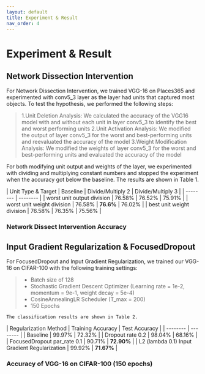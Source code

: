 ```yaml
---
layout: default
title: Experiment & Result
nav_order: 4
---
```


# Experiment & Result


## Network Dissection Intervention
For Network Dissection Intervention, we trained VGG-16 on Places365 and experimented with conv5\_3 layer as the layer had units that captured most objects. To test the hypothesis, we performed the following steps:

> 1.Unit Deletion Analysis: We calculated the accuracy of the VGG16 model with and without each unit in layer conv5\_3 to identify the best and worst performing units
> 2.Unit Activation Analysis: We modified the output of layer conv5\_3 for the worst and best-performing units and reevaluated the accuracy of the model
> 3.Weight Modification Analysis: We modified the weights of layer conv5\_3 for the worst and best-performing units and evaluated the accuracy of the model

For both modifying unit output and weights of the layer, we experimented with dividing and multiplying constant numbers and stopped the experiment when the accuracy got below the baseline. The  results are shown in Table 1.


| Unit Type & Target | Baseline | Divide/Multiply 2 | Divide/Multiply 3 |
| -------- | -------- |
| worst unit output division | 76.58% | 76.52% | 75.91% |
| worst unit weight division | 76.58% | **76.6%** | 76.02% |
| best unit weight division | 76.58% | 76.35% | 75.56% |
### Network Dissect Intervention Accuracy


## Input Gradient Regularization \& FocusedDropout
For FocusedDropout and Input Gradient Regularization, we trained our VGG-16 on CIFAR-100 with the following training settings:

>* Batch size of 128
>* Stochastic Gradient Descent Optimizer (Learning rate = 1e-2, momentum = 9e-1, weight decay = 5e-4)
>* CosineAnnealingLR Scheduler (T\_max = 200)
>* 150 Epochs

    The classification results are shown in Table 2.

| Regularization Method | Training Accuracy | Test Accuracy | 
| -------- | -------- |
| Baseline | 99.97% | 72.32% |
| Dropout rate 0.2 | 98.04% | 68.16% | 
| FocusedDropout par_rate 0.1 | 90.71% | **72.90%** | 
| L2 (lambda 0.1) Input Gradient Regularization | 99.92% | **71.67%** | 
### Accuracy of VGG-16 on CIFAR-100 (150 epochs)
